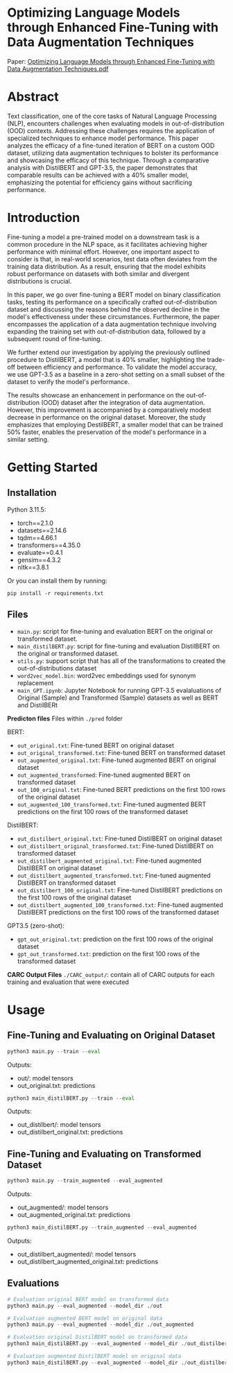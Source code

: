 # Optimizing Language Models through Enhanced Fine-Tuning with Data Augmentation Techniques

Paper: [Optimizing Language Models through Enhanced Fine-Tuning with Data Augmentation Techniques.pdf](https://github.com/DanielDaCosta/FineTunedBERT-Data-Augmentation/blob/main/Optimizing%20Language%20Models%20through%20Enhanced%20Fine-Tuning%20with%20Data%20Augmentation%20Techniques.pdf)

# Abstract
Text classification, one of the core tasks of Natural Language Processing (NLP), encounters challenges when evaluating models in out-of-distribution (OOD) contexts. Addressing these challenges requires the application of specialized techniques to enhance model performance. This paper analyzes the efficacy of a fine-tuned iteration of BERT on a custom OOD dataset, utilizing data augmentation techniques to bolster its performance and showcasing the efficacy of this technique. Through a comparative analysis with DistilBERT and GPT-3.5, the paper demonstrates that comparable results can be achieved with a 40\% smaller model, emphasizing the potential for efficiency gains without sacrificing performance.

# Introduction
Fine-tuning a model a pre-trained model on a downstream task is a common procedure in the NLP space, as it facilitates achieving higher performance with minimal effort. However, one important aspect to consider is that, in real-world scenarios, test data often deviates from the training data distribution. As a result, ensuring that the model exhibits robust performance on datasets with both similar and divergent distributions is crucial.

In this paper, we go over fine-tuning a BERT model on binary classification tasks, testing its performance on a specifically crafted out-of-distribution dataset and discussing the reasons behind the observed decline in the model's effectiveness under these circumstances. Furthermore, the paper encompasses the application of a data augmentation technique involving expanding the training set with out-of-distribution data, followed by a subsequent round of fine-tuning.

We further extend our investigation by applying the previously outlined procedure to DistilBERT, a model that is 40% smaller, highlighting the trade-off between efficiency and performance.  To validate the model accuracy, we use GPT-3.5 as a baseline in a zero-shot setting on a small subset of the dataset to verify the model's performance.

The results showcase an enhancement in performance on the out-of-distribution (OOD) dataset after the integration of data augmentation. However, this improvement is accompanied by a comparatively modest decrease in performance on the original dataset.  Moreover, the study emphasizes that employing DestilBERT, a smaller model that can be trained 50% faster, enables the preservation of the model's performance in a similar setting.

# Getting Started

## Installation
Python 3.11.5:
- torch==2.1.0
- datasets==2.14.6
- tqdm==4.66.1
- transformers==4.35.0
- evaluate==0.4.1
- gensim==4.3.2
- nltk==3.8.1

Or you can install them by running:

```
pip install -r requirements.txt
```

## Files
- `main.py`: script for fine-tuning and evaluation BERT on the original or transformed dataset.
- `main_distilBERT.py`: script for fine-tuning and evaluation DistilBERT on the original or transformed dataset.
- `utils.py`: support script that has all of the transformations to created the out-of-distributions dataset
- `word2vec_model.bin`: word2vec embeddings used for synonym replacement
- `main_GPT.ipynb`: Jupyter Notebook for running GPT-3.5 evalaluations of Original (Sample) and Transformed (Sample) datasets as well as BERT and DistilBERt

**Predicton files**
Files within `./pred` folder

BERT:
- `out_original.txt`: Fine-tuned BERT on original dataset
- `out_original_transformed.txt`: Fine-tuned BERT on transformed dataset
- `out_augmented_original.txt`: Fine-tuned augmented BERT on original dataset
- `out_augmented_transformed`: Fine-tuned augmented BERT on transformed dataset
- `out_100_original.txt`:  Fine-tuned BERT predictions on the first 100 rows of the original dataset
- `out_augmented_100_transformed.txt`:  Fine-tuned augmented BERT predictions on the first 100 rows of the transformed dataset

DistilBERT:
- `out_distilbert_original.txt`: Fine-tuned DistilBERT on original dataset
- `out_distilbert_original_transformed.txt`: Fine-tuned DistilBERT on transformed dataset
- `out_distilbert_augmented_original.txt`: Fine-tuned augmented DistilBERT on original dataset
- `out_distilbert_augmented_transformed.txt`: Fine-tuned augmented DistilBERT on transformed dataset
- `out_distilbert_100_original.txt`:  Fine-tuned DistilBERT predictions on the first 100 rows of the original dataset
- `out_distilbert_augmented_100_transformed.txt`:  Fine-tuned augmented DistilBERT predictions on the first 100 rows of the transformed dataset

GPT3.5 (zero-shot):
- `gpt_out_original.txt`: prediction on the first 100 rows of the original dataset
- `gpt_out_transformed.txt`: prediction on the first 100 rows of the transformed dataset


**CARC Output Files**
`./CARC_output/`: contain all of CARC outputs for each training and evaluation that were executed

# Usage

## Fine-Tuning and Evaluating on Original Dataset
```python
python3 main.py --train --eval
```
Outputs: 
- out/:  model tensors
- out_original.txt: predictions

```python
python3 main_distilBERT.py --train --eval
```
Outputs: 
- out_distilbert/:  model tensors
- out_distilbert_original.txt: predictions

## Fine-Tuning and Evaluating on Transformed Dataset
```python
python3 main.py --train_augmented --eval_augmented
```
Outputs: 
- out_augmented/:  model tensors
- out_augmented_original.txt: predictions


```python
python3 main_distilBERT.py --train_augmented --eval_augmented
```
Outputs: 
- out_distilbert_augmented/:  model tensors
- out_distilbert_augmented_original.txt: predictions

## Evaluations

```python
# Evaluation original BERT model on transformed data
python3 main.py --eval_augmented --model_dir ./out

# Evaluation augmented BERT model on original data
python3 main.py --eval_augmented --model_dir ./out_augmented
```


```python
# Evaluation original DistilBERT model on transformed data
python3 main_distilBERT.py --eval_augmented --model_dir ./out_distilbert

# Evaluation augmented DistilBERT model on original data
python3 main_distilBERT.py --eval_augmented --model_dir ./out_distilbert_augmented
```
